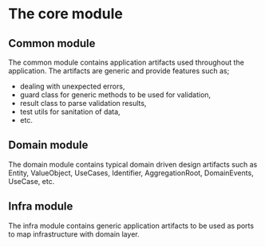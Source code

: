 # The core module

## Common module

The common module contains application artifacts used throughout the application. The artifacts are generic and
provide features such as;

- dealing with unexpected errors,
- guard class for generic methods to be used for validation,
- result class to parse validation results,
- test utils for sanitation of data,
- etc.

## Domain module

The domain module contains typical domain driven design artifacts such as Entity, ValueObject, UseCases, Identifier, 
AggregationRoot, DomainEvents, UseCase, etc. 

## Infra module

The infra module contains generic application artifacts to be used as ports to map infrastructure with domain layer.
